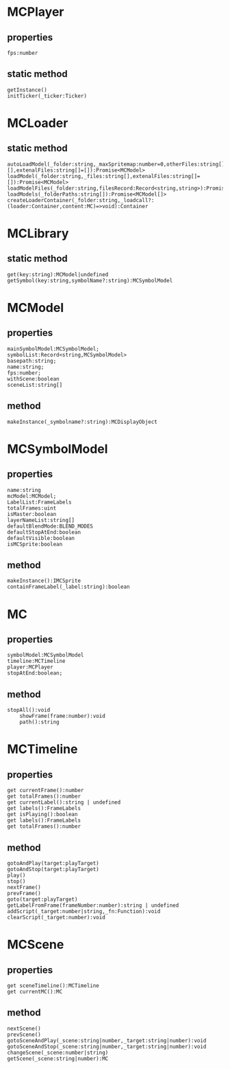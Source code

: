 # MCPlayer
## properties
    fps:number
## static method
    getInstance()
    initTicker(_ticker:Ticker)



# MCLoader
## static method
    autoLoadModel(_folder:string,_maxSpritemap:number=0,otherFiles:string[]=[],extenalFiles:string[]=[]):Promise<MCModel>
    loadModel(_folder:string,_files:string[],extenalFiles:string[]=[]):Promise<MCModel>
    loadModelFiles(_folder:string,filesRecord:Record<string,string>):Promise<MCModel>
    loadModels(_folderPaths:string[]):Promise<MCModel[]>
    createLoaderContainer(_folder:string,_loadcall?:(loader:Container,content:MC)=>void):Container


# MCLibrary
## static method
    get(key:string):MCModel|undefined
    getSymbol(key:string,symbolName?:string):MCSymbolModel


# MCModel
## properties
    mainSymbolModel:MCSymbolModel;
    symbolList:Record<string,MCSymbolModel>
    basepath:string;
    name:string;
    fps:number;
    withScene:boolean
    sceneList:string[]
## method
    makeInstance(_symbolname?:string):MCDisplayObject


# MCSymbolModel
## properties
    name:string
    mcModel:MCModel;
    LabelList:FrameLabels
    totalFrames:uint
    isMaster:boolean
    layerNameList:string[]
    defaultBlendMode:BLEND_MODES
    defaultStopAtEnd:boolean
    defaultVisible:boolean
    isMCSprite:boolean
## method
    makeInstance():IMCSprite
    containFrameLabel(_label:string):boolean




# MC
## properties
    symbolModel:MCSymbolModel
    timeline:MCTimeline
    player:MCPlayer
    stopAtEnd:boolean;
## method
    stopAll():void
        showFrame(frame:number):void
        path():string



# MCTimeline
## properties
    get currentFrame():number
    get totalFrames():number
    get currentLabel():string | undefined
    get labels():FrameLabels
    get isPlaying():boolean
    get labels():FrameLabels
    get totalFrames():number
## method
    gotoAndPlay(target:playTarget)
    gotoAndStop(target:playTarget)
    play()
    stop()
    nextFrame()
    prevFrame()
    goto(target:playTarget)
    getLabelFromFrame(frameNumber:number):string | undefined
    addScript(_target:number|string,_fn:Function):void
    clearScript(_target:number):void



# MCScene
## properties
    get sceneTimeline():MCTimeline
    get currentMC():MC
## method
    nextScene()
    prevScene()
    gotoSceneAndPlay(_scene:string|number,_target:string|number):void
    gotoSceneAndStop(_scene:string|number,_target:string|number):void
    changeScene(_scene:number|string)
    getScene(_scene:string|number):MC